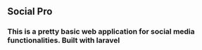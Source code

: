 ## Social Pro

### This is a pretty basic web application for social media functionalities. Built with laravel

